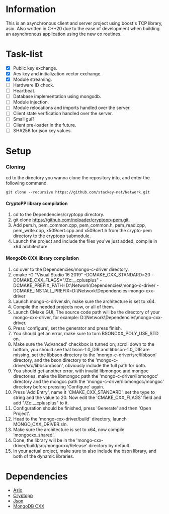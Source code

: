 # Information
This is an asynchronous client and server project using boost's TCP library, asio.
Also written in C++20 due to the ease of development when building an asynchronous application using the new co routines.

# Task-list
- [x] Public key exchange.
- [x] Aes key and initialization vector exchange.
- [x] Module streaming.
- [ ] Hardware ID check.
- [ ] Heartbeat.
- [ ] Database implementation using mongodb.
- [ ] Module injection.
- [ ] Module relocations and imports handled over the server.
- [ ] Client state verification handled over the server.
- [ ] Small gui?
- [ ] Client pre-loader in the future.
- [ ] SHA256 for json key values.

# Setup
### Cloning
cd to the directory you wanna clone the repository into, and enter the following command.
```
git clone --recursive https://github.com/stackey-net/Network.git
```

#### CryptoPP library compilation
1.  cd to the Dependencies/cryptopp directory.
2.  git clone https://github.com/noloader/cryptopp-pem.git.
3.  Add pem.h, pem_common.cpp, pem_common.h, pem_read.cpp, pem_write.cpp, x509cert.cpp and x509cert.h from the crypto-pem directory to the cryptopp submodule.
4.  Launch the project and include the files you've just added, compile in x64 architecture.

#### MongoDb CXX library compilation
1.  cd over to the Dependencies/mongo-c-driver directory.
2.  cmake -G "Visual Studio 16 2019" -DCMAKE_CXX_STANDARD=20 -DCMAKE_CXX_FLAGS="/Zc:__cplusplus" -DCMAKE_PREFIX_PATH=D:\Network\Dependencies\mongo-c-driver -DCMAKE_INSTALL_PREFIX=D:\Network\Dependencies-mongo-cxx-driver
3.  Launch mongo-c-driver.sln, make sure the architecture is set to x64.
4.  Compile the needed projects now, or all of them.
5.  Launch CMake GUI, The source code path will be the directory of your mongo-cxx-driver, for example: D:\Network\Dependencies\mongo-cxx-driver.
6.  Press 'configure', set the generator and press finish.
7.  You should get an error, make sure to turn BSONCXX_POLY_USE_STD on.
8.  Make sure the 'Advanced' checkbox is turned on, scroll down to the bottom, you should see that bson-1.0_DIR and libbson-1.0_DIR are missing, set the libbson directory to the 'mongo-c-driver/src/libbson' directory, and the bson directory to the 'mongo-c-driver/src/libbson/bson', obviously include the full path for both.
9.  You should get another error, with invalid libmongoc and mongoc directories, make the libmongoc path the 'mongo-c-driver/libmongoc' directory and the mongoc path the 'mongo-c-driver/libmongoc/mongoc' directory before pressing 'Configure' again.
10.  Press 'Add Entry', name it 'CMAKE_CXX_STANDARD', set the type to string and the value to 20. Now edit the 'CMAKE_CXX_FLAGS' field and add "/Zc:__cplusplus" to it.
11.  Configuration should be finished, press 'Generate' and then 'Open Project'.
12.  Head to the 'mongo-cxx-driver/build' directory, launch MONGO_CXX_DRIVER.sln.
13.  Make sure the architecture is set to x64, now compile 'mongocxx_shared'.
14.  Done, the library will be in the 'mongo-cxx-driver/build/src/mongocxx/Release' directory by default.
15.  In your actual project, make sure to also include the bson library, and both of the dynamic libraries.

# Dependencies
- [Asio](https://github.com/chriskohlhoff/asio "Asio on github")
- [Cryptopp](https://github.com/weidai11/cryptopp "Cryptopp on github")
- [Json](https://github.com/nlohmann/json "Json on github")
- [MongoDB CXX](https://github.com/mongodb/mongo-cxx-driver "MongoDB CXX on github")
